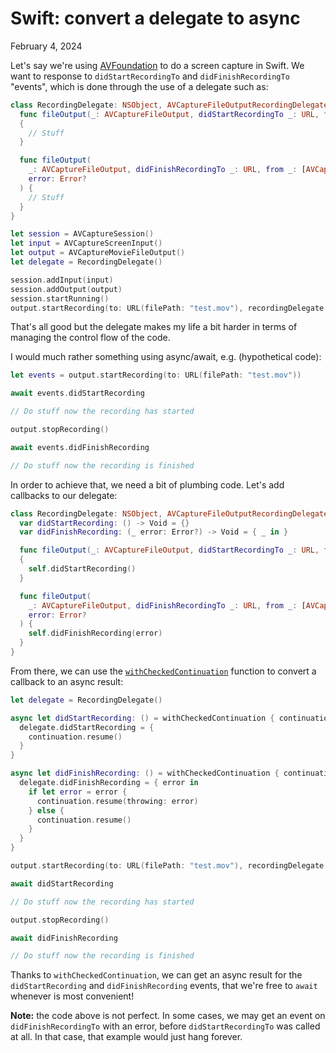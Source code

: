 # Swift: convert a delegate to async
February 4, 2024

Let's say we're using
[AVFoundation](https://developer.apple.com/documentation/avfoundation)
to do a screen capture in Swift. We want to response to
`didStartRecordingTo` and `didFinishRecordingTo` "events", which is done
through the use of a delegate such as:

```swift
class RecordingDelegate: NSObject, AVCaptureFileOutputRecordingDelegate {
  func fileOutput(_: AVCaptureFileOutput, didStartRecordingTo _: URL, from _: [AVCaptureConnection])
  {
    // Stuff
  }

  func fileOutput(
    _: AVCaptureFileOutput, didFinishRecordingTo _: URL, from _: [AVCaptureConnection],
    error: Error?
  ) {
    // Stuff
  }
}

let session = AVCaptureSession()
let input = AVCaptureScreenInput()
let output = AVCaptureMovieFileOutput()
let delegate = RecordingDelegate()

session.addInput(input)
session.addOutput(output)
session.startRunning()
output.startRecording(to: URL(filePath: "test.mov"), recordingDelegate: delegate)
```

That's all good but the delegate makes my life a bit harder in terms of
managing the control flow of the code.

I would much rather something using async/await, e.g. (hypothetical code):

```swift
let events = output.startRecording(to: URL(filePath: "test.mov"))

await events.didStartRecording

// Do stuff now the recording has started

output.stopRecording()

await events.didFinishRecording

// Do stuff now the recording is finished
```

In order to achieve that, we need a bit of plumbing code. Let's add
callbacks to our delegate:

```swift
class RecordingDelegate: NSObject, AVCaptureFileOutputRecordingDelegate {
  var didStartRecording: () -> Void = {}
  var didFinishRecording: (_ error: Error?) -> Void = { _ in }

  func fileOutput(_: AVCaptureFileOutput, didStartRecordingTo _: URL, from _: [AVCaptureConnection])
  {
    self.didStartRecording()
  }

  func fileOutput(
    _: AVCaptureFileOutput, didFinishRecordingTo _: URL, from _: [AVCaptureConnection],
    error: Error?
  ) {
    self.didFinishRecording(error)
  }
}
```

From there, we can use the [`withCheckedContinuation`](https://developer.apple.com/documentation/swift/withcheckedcontinuation(function:_:))
function to convert a callback to an async result:

```swift
let delegate = RecordingDelegate()

async let didStartRecording: () = withCheckedContinuation { continuation in
  delegate.didStartRecording = {
    continuation.resume()
  }
}

async let didFinishRecording: () = withCheckedContinuation { continuation in
  delegate.didFinishRecording = { error in
    if let error = error {
      continuation.resume(throwing: error)
    } else {
      continuation.resume()
    }
  }
}

output.startRecording(to: URL(filePath: "test.mov"), recordingDelegate: delegate)

await didStartRecording

// Do stuff now the recording has started

output.stopRecording()

await didFinishRecording

// Do stuff now the recording is finished
```

Thanks to `withCheckedContinuation`, we can get an async result for the
`didStartRecording` and `didFinishRecording` events, that we're free to
`await` whenever is most convenient!

<div class="note">

**Note:** the code above is not perfect. In some cases, we may get an
event on `didFinishRecordingTo` with an error, before
`didStartRecordingTo` was called at all. In that case, that example
would just hang forever.

</div>

